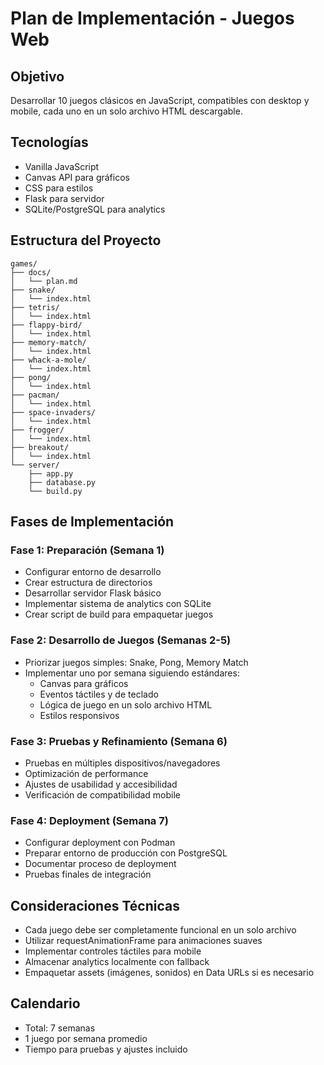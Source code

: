 # Plan de Implementación - Juegos Web

## Objetivo
Desarrollar 10 juegos clásicos en JavaScript, compatibles con desktop y mobile, cada uno en un solo archivo HTML descargable.

## Tecnologías
- Vanilla JavaScript
- Canvas API para gráficos
- CSS para estilos
- Flask para servidor
- SQLite/PostgreSQL para analytics

## Estructura del Proyecto
```
games/
├── docs/
│   └── plan.md
├── snake/
│   └── index.html
├── tetris/
│   └── index.html
├── flappy-bird/
│   └── index.html
├── memory-match/
│   └── index.html
├── whack-a-mole/
│   └── index.html
├── pong/
│   └── index.html
├── pacman/
│   └── index.html
├── space-invaders/
│   └── index.html
├── frogger/
│   └── index.html
├── breakout/
│   └── index.html
└── server/
    ├── app.py
    ├── database.py
    └── build.py
```

## Fases de Implementación

### Fase 1: Preparación (Semana 1)
- Configurar entorno de desarrollo
- Crear estructura de directorios
- Desarrollar servidor Flask básico
- Implementar sistema de analytics con SQLite
- Crear script de build para empaquetar juegos

### Fase 2: Desarrollo de Juegos (Semanas 2-5)
- Priorizar juegos simples: Snake, Pong, Memory Match
- Implementar uno por semana siguiendo estándares:
  - Canvas para gráficos
  - Eventos táctiles y de teclado
  - Lógica de juego en un solo archivo HTML
  - Estilos responsivos

### Fase 3: Pruebas y Refinamiento (Semana 6)
- Pruebas en múltiples dispositivos/navegadores
- Optimización de performance
- Ajustes de usabilidad y accesibilidad
- Verificación de compatibilidad mobile

### Fase 4: Deployment (Semana 7)
- Configurar deployment con Podman
- Preparar entorno de producción con PostgreSQL
- Documentar proceso de deployment
- Pruebas finales de integración

## Consideraciones Técnicas
- Cada juego debe ser completamente funcional en un solo archivo
- Utilizar requestAnimationFrame para animaciones suaves
- Implementar controles táctiles para mobile
- Almacenar analytics localmente con fallback
- Empaquetar assets (imágenes, sonidos) en Data URLs si es necesario

## Calendario
- Total: 7 semanas
- 1 juego por semana promedio
- Tiempo para pruebas y ajustes incluido